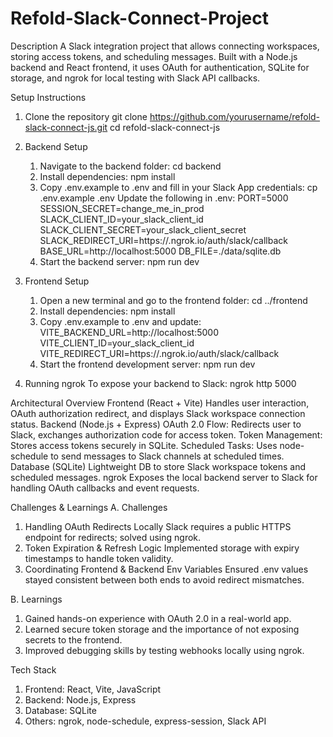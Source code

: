 # Refold-Slack-Connect-Project

Description
A Slack integration project that allows connecting workspaces, storing access tokens, and scheduling messages. Built with a Node.js backend and React frontend, it uses OAuth for authentication, SQLite for storage, and ngrok for local testing with Slack API callbacks.

Setup Instructions
1. Clone the repository
   git clone https://github.com/yourusername/refold-slack-connect-js.git
   cd refold-slack-connect-js

2. Backend Setup
   1. Navigate to the backend folder:
   cd backend
   2. Install dependencies:
   npm install
   3. Copy .env.example to .env and fill in your Slack App credentials:
   cp .env.example .env
   Update the following in .env:
    PORT=5000
    SESSION_SECRET=change_me_in_prod
    SLACK_CLIENT_ID=your_slack_client_id
    SLACK_CLIENT_SECRET=your_slack_client_secret
    SLACK_REDIRECT_URI=https://<your-ngrok-id>.ngrok.io/auth/slack/callback
    BASE_URL=http://localhost:5000
    DB_FILE=./data/sqlite.db
   4. Start the backend server:
   npm run dev

3. Frontend Setup
   1. Open a new terminal and go to the frontend folder:
   cd ../frontend
   2. Install dependencies:
   npm install
   3. Copy .env.example to .env and update:
     VITE_BACKEND_URL=http://localhost:5000
     VITE_CLIENT_ID=your_slack_client_id
     VITE_REDIRECT_URI=https://<your-ngrok-id>.ngrok.io/auth/slack/callback
   4. Start the frontend development server:
   npm run dev

4. Running ngrok
To expose your backend to Slack:
ngrok http 5000

Architectural Overview
Frontend (React + Vite)
Handles user interaction, OAuth authorization redirect, and displays Slack workspace connection status.
Backend (Node.js + Express)
  OAuth 2.0 Flow: Redirects user to Slack, exchanges authorization code for access token.
  Token Management: Stores access tokens securely in SQLite.
  Scheduled Tasks: Uses node-schedule to send messages to Slack channels at scheduled times.
Database (SQLite)
  Lightweight DB to store Slack workspace tokens and scheduled messages.
ngrok
  Exposes the local backend server to Slack for handling OAuth callbacks and event requests.
   
Challenges & Learnings
A. Challenges
1. Handling OAuth Redirects Locally
  Slack requires a public HTTPS endpoint for redirects; solved using ngrok.
2. Token Expiration & Refresh Logic
  Implemented storage with expiry timestamps to handle token validity.
3. Coordinating Frontend & Backend Env Variables
  Ensured .env values stayed consistent between both ends to avoid redirect mismatches.

B. Learnings
1. Gained hands-on experience with OAuth 2.0 in a real-world app.
2. Learned secure token storage and the importance of not exposing secrets to the frontend.
3. Improved debugging skills by testing webhooks locally using ngrok.
   
Tech Stack
1. Frontend: React, Vite, JavaScript
2. Backend: Node.js, Express
3. Database: SQLite
4. Others: ngrok, node-schedule, express-session, Slack API
